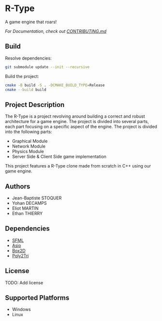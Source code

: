 # R-Type

A game engine that roars!

*For Documentation, check out [CONTRIBUTING.md]()*

## Build

Resolve dependencies:
```bash
git submodule update --init --recursive
```

Build the project:
```bash
cmake -B build -S . -DCMAKE_BUILD_TYPE=Release
cmake --build build
```

## Project Description

The R-Type is a project revolving around building a correct and robust architecture for a game engine. The project is divided into several parts, each part focusing on a specific aspect of the engine. The project is divided into the following parts:
- Graphical Module
- Network Module
- Physics Module
- Server Side & Client Side game implementation

This project features a R-Type clone made from scratch in C++ using our game engine.

## Authors
- Jean-Baptiste STOQUER
- Yohan DECAMPS
- Eliot MARTIN
- Ethan THIERRY

## Dependencies

- [SFML](https://www.sfml-dev.org/)
- [Asio](https://github.com/chriskohlhoff/asio)
- [Box2D](https://github.com/erincatto/box2d)
- [Poly2Tri](https://github.com/jhasse/poly2tri)

## License
TODO: Add license

## Supported Platforms
- Windows
- Linux


